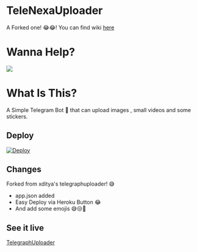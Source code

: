 # TeleNexaUploader
A Forked one! 😂😂! You can find wiki [here](https://github.com/Hirusha-H/TelegraphUploader/wiki)
# Wanna Help?
<a href="https://t.me/NexaBotsUpdates"> <img src="https://img.shields.io/badge/Telegram-2CA5E0?style=for-the-badge&logo=telegram&logoColor=white"/></a>

# What Is This?
A Simple Telegram Bot 🤖 that can upload images , small videos and some stickers.

## Deploy
[![Deploy](https://www.herokucdn.com/deploy/button.svg)](https://heroku.com/deploy?template=https://github.com/Hirusha-H/TelegraphUploader)

## Changes
Forked from xditya's telegraphuploader! 😅

- app.json added
- Easy Deploy via Heroku Button 😂
- And add some emojis 😅😒🤖

## See it live

[TelegraphUploader](https://t.me/UptoTelegraphnexabot)
